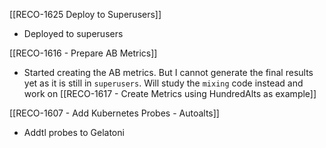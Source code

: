 
[[RECO-1625 Deploy to Superusers]]
* Deployed to superusers

[[RECO-1616 - Prepare AB Metrics]]
* Started creating the AB metrics. But I cannot generate the final results yet as it is still in `superusers`. Will study the `mixing` code instead and work on [[RECO-1617 - Create Metrics using HundredAlts as example]]

[[RECO-1607 - Add Kubernetes Probes - Autoalts]]
* Addtl probes to Gelatoni